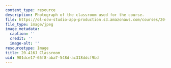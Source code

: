 ```yaml
---
content_type: resource
description: Photograph of the classroom used for the course.
file: https://ol-ocw-studio-app-production.s3.amazonaws.com/courses/20-416j-topics-in-biophysics-and-physical-biology-fall-2014/901dce1765f8aba7548dac318ddcf9bd_20.416j-classroom.jpeg
file_type: image/jpeg
image_metadata:
  caption: ''
  credit: ''
  image-alt: ''
resourcetype: Image
title: 20.416J Classroom
uid: 901dce17-65f8-aba7-548d-ac318ddcf9bd
---
```

